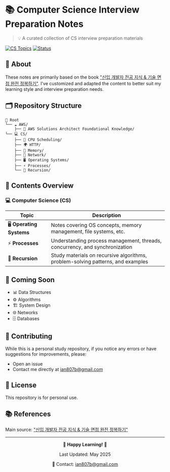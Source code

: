 # 📚 Computer Science Interview Preparation Notes
> 💡 A curated collection of CS interview preparation materials

[![CS Topics](https://img.shields.io/badge/CS-Topics-blue.svg)](https://shields.io/)
[![Status](https://img.shields.io/badge/Status-Active-success.svg)](https://shields.io/)

## 📖 About
These notes are primarily based on the book ["신입 개발자 전공 지식 & 기술 면접 완전 정복하기"](https://product.kyobobook.co.kr/detail/S000208504237). I've customized and adapted the content to better suit my learning style and interview preparation needs.

## 🗂 Repository Structure

```
📁 Root
└── ☁️ AWS/
    ├── 📜 AWS Solutions Architect Foundational Knowledge/
└── 💻 CS/
    ├── 📆 CPU Scheduling/
    ├── 🌍 HTTP/
    ├── 🧠 Memory/
    ├── 🛜 Network/
    ├── 🖥 Operating Systems/
    ├── ⚡ Processes/
    └── 🔄 Recursion/

```

## 📖 Contents Overview

### 💻 Computer Science (CS)
| Topic | Description |
|-------|-------------|
| 🖥 **Operating Systems** | Notes covering OS concepts, memory management, file systems, etc. |
| ⚡ **Processes** | Understanding process management, threads, concurrency, and synchronization |
| 🔄 **Recursion** | Study materials on recursive algorithms, problem-solving patterns, and examples |

## 🚀 Coming Soon
- 📊 Data Structures
- ⚙️ Algorithms
- 🏗 System Design
- 🌐 Networks
- 🗄 Databases

## 🤝 Contributing
While this is a personal study repository, if you notice any errors or have suggestions for improvements, please:
- Open an issue
- Contact me directly at ian807b@gmail.com

## 📝 License
This repository is for personal use.

## 📚 References
Main source: ["신입 개발자 전공 지식 & 기술 면접 완전 정복하기"](https://product.kyobobook.co.kr/detail/S000208504237)

---
<div align="center">

🌟 **Happy Learning!** 🌟

Last Updated: May 2025

📧 Contact: ian807b@gmail.com
</div>
